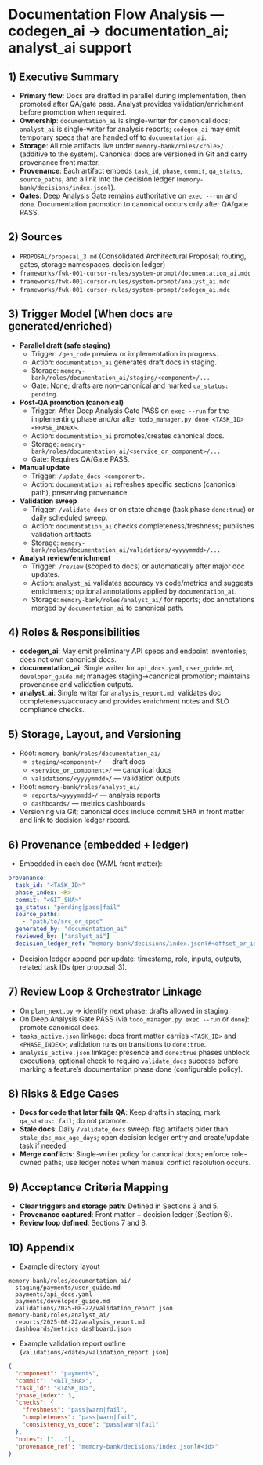 # Documentation Flow Analysis — codegen_ai → documentation_ai; analyst_ai support

## 1) Executive Summary
- **Primary flow**: Docs are drafted in parallel during implementation, then promoted after QA/gate pass. Analyst provides validation/enrichment before promotion when required.
- **Ownership**: `documentation_ai` is single-writer for canonical docs; `analyst_ai` is single-writer for analysis reports; `codegen_ai` may emit temporary specs that are handed off to `documentation_ai`.
- **Storage**: All role artifacts live under `memory-bank/roles/<role>/...` (additive to the system). Canonical docs are versioned in Git and carry provenance front matter.
- **Provenance**: Each artifact embeds `task_id`, `phase`, `commit`, `qa_status`, `source_paths`, and a link into the decision ledger (`memory-bank/decisions/index.jsonl`).
- **Gates**: Deep Analysis Gate remains authoritative on `exec --run` and `done`. Documentation promotion to canonical occurs only after QA/gate PASS.

## 2) Sources
- `PROPOSAL/proposal_3.md` (Consolidated Architectural Proposal; routing, gates, storage namespaces, decision ledger)
- `frameworks/fwk-001-cursor-rules/system-prompt/documentation_ai.mdc`
- `frameworks/fwk-001-cursor-rules/system-prompt/analyst_ai.mdc`
- `frameworks/fwk-001-cursor-rules/system-prompt/codegen_ai.mdc`

## 3) Trigger Model (When docs are generated/enriched)
- **Parallel draft (safe staging)**
  - Trigger: `/gen_code` preview or implementation in progress.
  - Action: `documentation_ai` generates draft docs in staging.
  - Storage: `memory-bank/roles/documentation_ai/staging/<component>/...`
  - Gate: None; drafts are non-canonical and marked `qa_status: pending`.
- **Post‑QA promotion (canonical)**
  - Trigger: After Deep Analysis Gate PASS on `exec --run` for the implementing phase and/or after `todo_manager.py done <TASK_ID> <PHASE_INDEX>`.
  - Action: `documentation_ai` promotes/creates canonical docs.
  - Storage: `memory-bank/roles/documentation_ai/<service_or_component>/...`
  - Gate: Requires QA/Gate PASS.
- **Manual update**
  - Trigger: `/update_docs <component>`.
  - Action: `documentation_ai` refreshes specific sections (canonical path), preserving provenance.
- **Validation sweep**
  - Trigger: `/validate_docs` or on state change (task phase `done:true`) or daily scheduled sweep.
  - Action: `documentation_ai` checks completeness/freshness; publishes validation artifacts.
  - Storage: `memory-bank/roles/documentation_ai/validations/<yyyymmdd>/...`
- **Analyst review/enrichment**
  - Trigger: `/review` (scoped to docs) or automatically after major doc updates.
  - Action: `analyst_ai` validates accuracy vs code/metrics and suggests enrichments; optional annotations applied by `documentation_ai`.
  - Storage: `memory-bank/roles/analyst_ai/` for reports; doc annotations merged by `documentation_ai` to canonical path.

## 4) Roles & Responsibilities
- **codegen_ai**: May emit preliminary API specs and endpoint inventories; does not own canonical docs.
- **documentation_ai**: Single writer for `api_docs.yaml`, `user_guide.md`, `developer_guide.md`; manages staging→canonical promotion; maintains provenance and validation outputs.
- **analyst_ai**: Single writer for `analysis_report.md`; validates doc completeness/accuracy and provides enrichment notes and SLO compliance checks.

## 5) Storage, Layout, and Versioning
- Root: `memory-bank/roles/documentation_ai/`
  - `staging/<component>/` — draft docs
  - `<service_or_component>/` — canonical docs
  - `validations/<yyyymmdd>/` — validation outputs
- Root: `memory-bank/roles/analyst_ai/`
  - `reports/<yyyymmdd>/` — analysis reports
  - `dashboards/` — metrics dashboards
- Versioning via Git; canonical docs include commit SHA in front matter and link to decision ledger record.

## 6) Provenance (embedded + ledger)
- Embedded in each doc (YAML front matter):
```yaml
provenance:
  task_id: "<TASK_ID>"
  phase_index: <K>
  commit: "<GIT_SHA>"
  qa_status: "pending|pass|fail"
  source_paths:
    - "path/to/src_or_spec"
  generated_by: "documentation_ai"
  reviewed_by: ["analyst_ai"]
  decision_ledger_ref: "memory-bank/decisions/index.jsonl#<offset_or_id>"
```
- Decision ledger append per update: timestamp, role, inputs, outputs, related task IDs (per proposal_3).

## 7) Review Loop & Orchestrator Linkage
- On `plan_next.py` → identify next phase; drafts allowed in staging.
- On Deep Analysis Gate PASS (via `todo_manager.py exec --run` or `done`): promote canonical docs.
- `tasks_active.json` linkage: docs front matter carries `<TASK_ID>` and `<PHASE_INDEX>`; validation runs on transitions to `done:true`.
- `analysis_active.json` linkage: presence and `done:true` phases unblock executions; optional check to require `validate_docs` success before marking a feature’s documentation phase done (configurable policy).

## 8) Risks & Edge Cases
- **Docs for code that later fails QA**: Keep drafts in staging; mark `qa_status: fail`; do not promote.
- **Stale docs**: Daily `/validate_docs` sweep; flag artifacts older than `stale_doc_max_age_days`; open decision ledger entry and create/update task if needed.
- **Merge conflicts**: Single-writer policy for canonical docs; enforce role-owned paths; use ledger notes when manual conflict resolution occurs.

## 9) Acceptance Criteria Mapping
- **Clear triggers and storage path**: Defined in Sections 3 and 5.
- **Provenance captured**: Front matter + decision ledger (Section 6).
- **Review loop defined**: Sections 7 and 8.

## 10) Appendix
- Example directory layout
```
memory-bank/roles/documentation_ai/
  staging/payments/user_guide.md
  payments/api_docs.yaml
  payments/developer_guide.md
  validations/2025-08-22/validation_report.json
memory-bank/roles/analyst_ai/
  reports/2025-08-22/analysis_report.md
  dashboards/metrics_dashboard.json
```
- Example validation report outline (`validations/<date>/validation_report.json`)
```json
{
  "component": "payments",
  "commit": "<GIT_SHA>",
  "task_id": "<TASK_ID>",
  "phase_index": 3,
  "checks": {
    "freshness": "pass|warn|fail",
    "completeness": "pass|warn|fail",
    "consistency_vs_code": "pass|warn|fail"
  },
  "notes": ["..."],
  "provenance_ref": "memory-bank/decisions/index.jsonl#<id>"
}
```